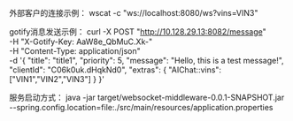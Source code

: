外部客户的连接示例：
wscat -c "ws://localhost:8080/ws?vins=VIN3"

gotify消息发送示例：
curl -X POST "http://10.128.29.13:8082/message" \
     -H "X-Gotify-Key: AaW8e_QbMuC.Xk-" \
     -H "Content-Type: application/json" \
     -d '{
                        "title": "title1",
           "priority": 5,
           "message": "Hello, this is a test message!",
           "clientId": "C06k0uk.dHqkNd0",
           "extras": {
            "AIChat::vins": ["VIN1","VIN2","VIN3"]
             }
         }'

服务启动方式：
java -jar target/websocket-middleware-0.0.1-SNAPSHOT.jar --spring.config.location=file:./src/main/resources/application.properties